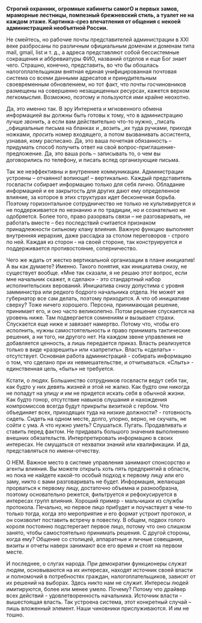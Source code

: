 **Строгий охранник, огромные кабинеты самогO и первых замов, мраморные лестницы, помпезный брежневский стиль, а туалет не на каждом этаже. Картинка-срез впечатления от общения с некоей администрацией необъятной России.**

Не смейтесь, но рабочие почты представителей администрации в XXI веке разбросаны по различным официальным доменам и доменам типа mail, gmail, list и т. д., а адреса представляют собой бессистемные сокращения и аббревиатуры ФИО, названий отделов и еще Бог знает чего. Страшно, конечно, представить, во что бы обошлась налогоплательщикам внятная единая унифицированная почтовая система со всеми данными адресатов и принудительным своевременным обновлением, но тот факт, что почты госчиновников размещены на совершенно незащищенных ресурсах, кажется верхом легкомыслия. Возможно, поэтому и пользуются ими крайне неохотно.

Да, это именно так. В эру Интернета и мгновенного обмена информацией вы должны быть готовы к тому, что в администрацию лучше _звонить_, а если вам действительно что-то нужно, _писать _официальные письма на бланках и _возить _их туда ручками, приходя ножками, _просить_ номер входящего, а потом вызванивать ассистента, узнавая, кому расписано. Да, это ваша почетная обязанность – придумать способ получить ответ на свой вопрос-приглашение-предложение. Да, это ваша роль – записывать то, о чем вы договорились по телефону, и писать вслед организующие письма.

Так же неэффективны и внутренние коммуникации. Администрации устроены – отчаянно! вопиюще! – вертикально. Каждый представитель госвласти собирает информацию только для себя лично. Обладание информацией и ее закрытость для других дают ему определенное влияние, за которое в этих структурах идет бесконечная борьба. Поэтому горизонтальное сотрудничество не только не культивируется и не поддерживается по незнанию и по традиции, но и сознательно не одобряется. Более того, право разорвать связи – не разговаривать, не работать вместе – без последствий считается признаком принадлежности сильному клану влияния. Важную функцию выполняет внутренняя иерархия, даже рассадка за столом переговоров - строго по ней. Каждая из сторон - на своей стороне, так конструируется и поддерживается противостояние, соперничество.

Чего же ждать от жестко вертикальной организации в плане инициатив! А вы как думаете? Именно. Такого понятия, как инициатива снизу, не существует вообще. «Мне так сказали, я не решаю этот вопрос, если мне начальник скажет, я сделаю» - это стандартный набор исполнительских верований. Инициатива снизу допустима с уровня замминистра или редкого бодрого начальника отдела. Не может же губернатор все сам делать, поэтому приходится. А что об инициативе сверху? Тоже ничего хорошего. Персона, принимающая решение, принимает его, и оно часто великолепно. Потом решение спускается на уровень ниже. Там подвергается сомнениям и вызывает страхи. Спускается еще ниже и завязает намертво. Потому что, чтобы его исполнить, нужны самостоятельность и право принимать тактические решения, а ни того, ни другого нет. На каждом звене управления не добавляется ценность, а лишь передается приказ. Власть реализуется только в виде «разрешить» или «запретить». Власть «сделать» - отсутствует. Основная работа администраций - собирать информацию о том, что сделано при их невмешательстве, и отчитываться. «Слыть» - единственная цель, «быть» не требуется.

Кстати, о людях. Большинство сотрудников госвласти ведут себя так, как будто у них девять жизней и этой не жалко. Как будто они никогда не попадут на улицу и им не придется искать себя в обычной жизни. Как будто гонор, отсутствие навыков слушания и нахождения компромиссов всегда будут прикрыты визиткой с гербом. Что объединяет всех, приходящих туда на низкие должности? - готовность сидеть. Сидеть на одном месте, долго, упорно, верно, не скучать, не сойти с ума. А что нужно уметь? Слушаться. Пугать. Продавливать и ставить перед фактом. Не придавать большого значения выполнению внешних обязательств. Интерпретировать информацию в своих интересах. Не смущаться от нехватки знаний или квалификации. И да, представляться по имени-отчеству.

О НЕМ. Важное место в системе управления занимают спонсорство и агенты влияния. Вы можете открыть хоть пять предприятий в области, но пока не найдете какой-то особый подход к первому лицу или его заму, никто с вами разговаривать не будет. Информация, желающая прорваться к первому лицу, достаточно объемна и разнообразна, поэтому основательно режется, фильтруется и рефокусируется в интересах групп влияния. Хороший пример - мальчишки из службы протокола. Печально, но первое лицо прибудет и поучаствует в чем-то только тогда, когда это мероприятие и его формат устроит протокол, и он соизволит поставить встречу в повестку. В общем, подвох голого короля постоянно подстерегает первое лицо, потому что оно слишком занято, чтобы самостоятельно принимать решения. С другой стороны, когда ему? Общение со столицей, аппаратные и личные совещания, визиты и отчеты наверх занимают все его время и стоят на первом месте.

И последнее, о слугах народа. При демократии функционеры служат людям, основываются на их интересах, находят источник своей власти и полномочий в потребностях граждан, налогоплательщиков, зависят от их решений на выборах. Здесь никто нам не служит. Интересы людей имитируются, более или менее умело. Почему? Потому что драйвер всех действий - удовлетворенность начальника. Источник власти - вышестоящая власть. Так устроена система, этот конкретный случай – лишь вложенный элемент. Наши чиновники прислуживаются. И им не тошно.
